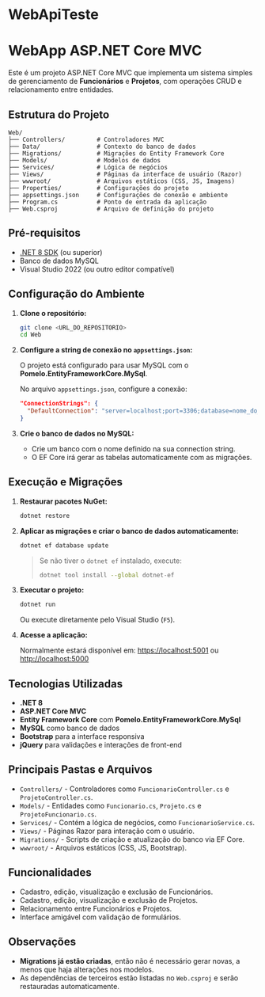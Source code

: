# WebApiTeste


# WebApp ASP.NET Core MVC

Este é um projeto ASP.NET Core MVC que implementa um sistema simples de gerenciamento de **Funcionários** e **Projetos**, com operações CRUD e relacionamento entre entidades.

## Estrutura do Projeto

```
Web/
├── Controllers/         # Controladores MVC
├── Data/                # Contexto do banco de dados
├── Migrations/          # Migrações do Entity Framework Core
├── Models/              # Modelos de dados
├── Services/            # Lógica de negócios
├── Views/               # Páginas da interface de usuário (Razor)
├── wwwroot/             # Arquivos estáticos (CSS, JS, Imagens)
├── Properties/          # Configurações do projeto
├── appsettings.json     # Configurações de conexão e ambiente
├── Program.cs           # Ponto de entrada da aplicação
├── Web.csproj           # Arquivo de definição do projeto
```

## Pré-requisitos

- [.NET 8 SDK](https://dotnet.microsoft.com/en-us/download/dotnet/8.0) (ou superior)
- Banco de dados MySQL
- Visual Studio 2022 (ou outro editor compatível)

##  Configuração do Ambiente

1. **Clone o repositório:**

   ```bash
   git clone <URL_DO_REPOSITORIO>
   cd Web
   ```

2. **Configure a string de conexão no `appsettings.json`:**

   O projeto está configurado para usar MySQL com o **Pomelo.EntityFrameworkCore.MySql**.

   No arquivo `appsettings.json`, configure a conexão:

   ```json
   "ConnectionStrings": {
     "DefaultConnection": "server=localhost;port=3306;database=nome_do_banco;user=seu_usuario;password=sua_senha"
   }
   ```

3. **Crie o banco de dados no MySQL:**

   - Crie um banco com o nome definido na sua connection string.
   - O EF Core irá gerar as tabelas automaticamente com as migrações.

## Execução e Migrações

1. **Restaurar pacotes NuGet:**

   ```bash
   dotnet restore
   ```

2. **Aplicar as migrações e criar o banco de dados automaticamente:**

   ```bash
   dotnet ef database update
   ```

   > Se não tiver o `dotnet ef` instalado, execute:
   >
   > ```bash
   > dotnet tool install --global dotnet-ef
   > ```

3. **Executar o projeto:**

   ```bash
   dotnet run
   ```

   Ou execute diretamente pelo Visual Studio (`F5`).

4. **Acesse a aplicação:**

   Normalmente estará disponível em: [https://localhost:5001](https://localhost:5001) ou [http://localhost:5000](http://localhost:5000)

## Tecnologias Utilizadas

- **.NET 8**
- **ASP.NET Core MVC**
- **Entity Framework Core** com **Pomelo.EntityFrameworkCore.MySql**
- **MySQL** como banco de dados
- **Bootstrap** para a interface responsiva
- **jQuery** para validações e interações de front-end

## Principais Pastas e Arquivos

- `Controllers/` - Controladores como `FuncionarioController.cs` e `ProjetoController.cs`.
- `Models/` - Entidades como `Funcionario.cs`, `Projeto.cs` e `ProjetoFuncionario.cs`.
- `Services/` - Contém a lógica de negócios, como `FuncionarioService.cs`.
- `Views/` - Páginas Razor para interação com o usuário.
- `Migrations/` - Scripts de criação e atualização do banco via EF Core.
- `wwwroot/` - Arquivos estáticos (CSS, JS, Bootstrap).

## Funcionalidades

- Cadastro, edição, visualização e exclusão de Funcionários.
- Cadastro, edição, visualização e exclusão de Projetos.
- Relacionamento entre Funcionários e Projetos.
- Interface amigável com validação de formulários.

## Observações

- **Migrations já estão criadas**, então não é necessário gerar novas, a menos que haja alterações nos modelos.
- As dependências de terceiros estão listadas no `Web.csproj` e serão restauradas automaticamente.
